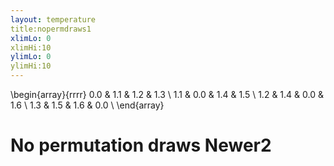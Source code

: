 ```yaml
---
layout: temperature
title:nopermdraws1
xlimLo: 0
xlimHi:10 
ylimLo: 0
ylimHi:10 
---
```


\begin{array}{rrrr}  0.0 & 1.1 & 1.2 & 1.3 \\   1.1 & 0.0 & 1.4 & 1.5 \\   1.2 & 1.4 & 0.0 & 1.6 \\   1.3 & 1.5 & 1.6 & 0.0 \\   \end{array}
# No permutation draws Newer2

